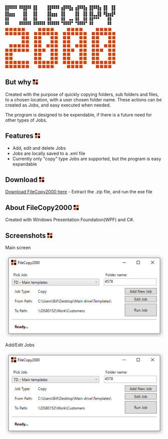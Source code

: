 ![alt text](https://github.com/RasmusAgergaard/FileCopy2000/blob/master/Images/filecopy2000_logo.png?raw=true "Logo")

## But why ![alt text](https://github.com/RasmusAgergaard/FileCopy2000/blob/master/Images/Icons/filecopy2000_icon_16x16.png?raw=true "Logo small")
Created with the purpose of quickly copying folders, sub folders and files, to a chosen location, with a user chosen folder name. These actions can be created as Jobs, and easy executed when needed. 

The program is designed to be expendable, if there is a future need for other types of Jobs.

## Features ![alt text](https://github.com/RasmusAgergaard/FileCopy2000/blob/master/Images/Icons/filecopy2000_icon_16x16.png?raw=true "Logo small")
- Add, edit and delete Jobs
- Jobs are locally saved to a .xml file
- Currently only "copy" type Jobs are supported, but the program is easy expandable

## Download ![alt text](https://github.com/RasmusAgergaard/FileCopy2000/blob/master/Images/Icons/filecopy2000_icon_16x16.png?raw=true "Logo small")
[Download FileCopy2000 here](https://github.com/RasmusAgergaard/FileCopy2000/blob/master/Download/FileCopy2000.zip?raw=true) - Extract the .zip file, and run the exe file

## About FileCopy2000 ![alt text](https://github.com/RasmusAgergaard/FileCopy2000/blob/master/Images/Icons/filecopy2000_icon_16x16.png?raw=true "Logo small")
Created with Windows Presentation Foundation(WPF) and C#.

## Screenshots ![alt text](https://github.com/RasmusAgergaard/FileCopy2000/blob/master/Images/Icons/filecopy2000_icon_16x16.png?raw=true "Logo small")

Main screen

![alt text](https://github.com/RasmusAgergaard/FileCopy2000/blob/master/Images/screenshot01.jpg?raw=true "Screenshot 01")


Add/Edit Jobs

![alt text](https://github.com/RasmusAgergaard/FileCopy2000/blob/master/Images/screenshot01.jpg?raw=true "Screenshot 02")

